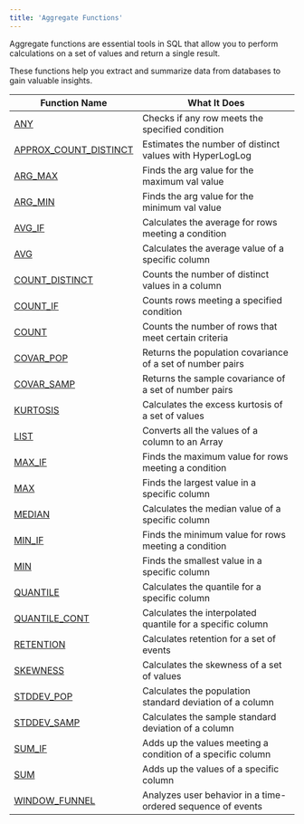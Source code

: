 ```yaml
---
title: 'Aggregate Functions'
---
```


Aggregate functions are essential tools in SQL that allow you to perform calculations on a set of values and return a single result.

These functions help you extract and summarize data from databases to gain valuable insights. 

| Function Name                                               | What It Does                                                | 
|-------------------------------------------------------------|-------------------------------------------------------------|
| [ANY](aggregate-any.md)                                     | Checks if any row meets the specified condition             | 
| [APPROX_COUNT_DISTINCT](aggregate-approx-count-distinct.md) | Estimates the number of distinct values with HyperLogLog    | 
| [ARG_MAX](aggregate-arg-max.md)                             | Finds the arg value for the maximum val value               | 
| [ARG_MIN](aggregate-arg-min.md)                             | Finds the arg value for the minimum val value               | 
| [AVG_IF](aggregate-avg-if.md)                               | Calculates the average for rows meeting a condition         | 
| [AVG](aggregate-avg.md)                                     | Calculates the average value of a specific column           | 
| [COUNT_DISTINCT](aggregate-count-distinct.md)               | Counts the number of distinct values in a column            | 
| [COUNT_IF](aggregate-count-if.md)                           | Counts rows meeting a specified condition                   | 
| [COUNT](aggregate-count.md)                                 | Counts the number of rows that meet certain criteria        | 
| [COVAR_POP](aggregate-covar-pop.md)                         | Returns the population covariance of a set of number pairs  | 
| [COVAR_SAMP](aggregate-covar-samp.md)                       | Returns the sample covariance of a set of number pairs      | 
| [KURTOSIS](aggregate-kurtosis.md)                           | Calculates the excess kurtosis of a set of values           | 
| [LIST](aggregate-list.md)                                   | Converts all the values of a column to an Array             |
| [MAX_IF](aggregate-max-if.md)                               | Finds the maximum value for rows meeting a condition        | 
| [MAX](aggregate-max.md)                                     | Finds the largest value in a specific column                | 
| [MEDIAN](aggregate-median.md)                               | Calculates the median value of a specific column            | 
| [MIN_IF](aggregate-min-if.md)                               | Finds the minimum value for rows meeting a condition        | 
| [MIN](aggregate-min.md)                                     | Finds the smallest value in a specific column               | 
| [QUANTILE](aggregate-quantile.md)                           | Calculates the quantile for a specific column               | 
| [QUANTILE_CONT](aggregate-quantile-cont.md)                 | Calculates the interpolated quantile for a specific column  |
| [RETENTION](aggregate-retention.md)                         | Calculates retention for a set of events                    | 
| [SKEWNESS](aggregate-skewness.md)                           | Calculates the skewness of a set of values                  | 
| [STDDEV_POP](aggregate-stddev-pop.md)                       | Calculates the population standard deviation of a column    | 
| [STDDEV_SAMP](aggregate-stddev-samp.md)                     | Calculates the sample standard deviation of a column        | 
| [SUM_IF](aggregate-sum-if.md)                               | Adds up the values meeting a condition of a specific column | 
| [SUM](aggregate-sum.md)                                     | Adds up the values of a specific column                     | 
| [WINDOW_FUNNEL](aggregate-windowfunnel.md)                  | Analyzes user behavior in a time-ordered sequence of events | 
